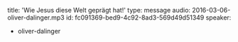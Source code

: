 title: 'Wie Jesus diese Welt geprägt hat!'
type: message
audio: 2016-03-06-oliver-dalinger.mp3
id: fc091369-bed9-4c92-8ad3-569d49d51349
speaker:
  - oliver-dalinger
